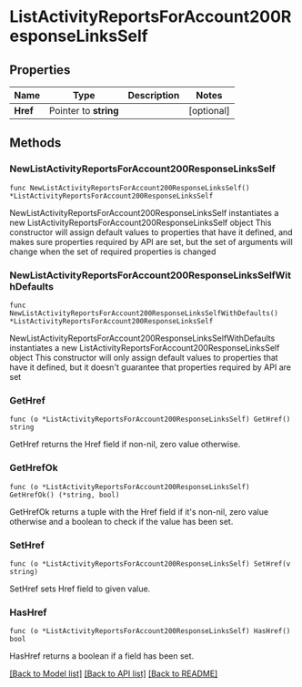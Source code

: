 # ListActivityReportsForAccount200ResponseLinksSelf

## Properties

Name | Type | Description | Notes
------------ | ------------- | ------------- | -------------
**Href** | Pointer to **string** |  | [optional] 

## Methods

### NewListActivityReportsForAccount200ResponseLinksSelf

`func NewListActivityReportsForAccount200ResponseLinksSelf() *ListActivityReportsForAccount200ResponseLinksSelf`

NewListActivityReportsForAccount200ResponseLinksSelf instantiates a new ListActivityReportsForAccount200ResponseLinksSelf object
This constructor will assign default values to properties that have it defined,
and makes sure properties required by API are set, but the set of arguments
will change when the set of required properties is changed

### NewListActivityReportsForAccount200ResponseLinksSelfWithDefaults

`func NewListActivityReportsForAccount200ResponseLinksSelfWithDefaults() *ListActivityReportsForAccount200ResponseLinksSelf`

NewListActivityReportsForAccount200ResponseLinksSelfWithDefaults instantiates a new ListActivityReportsForAccount200ResponseLinksSelf object
This constructor will only assign default values to properties that have it defined,
but it doesn't guarantee that properties required by API are set

### GetHref

`func (o *ListActivityReportsForAccount200ResponseLinksSelf) GetHref() string`

GetHref returns the Href field if non-nil, zero value otherwise.

### GetHrefOk

`func (o *ListActivityReportsForAccount200ResponseLinksSelf) GetHrefOk() (*string, bool)`

GetHrefOk returns a tuple with the Href field if it's non-nil, zero value otherwise
and a boolean to check if the value has been set.

### SetHref

`func (o *ListActivityReportsForAccount200ResponseLinksSelf) SetHref(v string)`

SetHref sets Href field to given value.

### HasHref

`func (o *ListActivityReportsForAccount200ResponseLinksSelf) HasHref() bool`

HasHref returns a boolean if a field has been set.


[[Back to Model list]](../README.md#documentation-for-models) [[Back to API list]](../README.md#documentation-for-api-endpoints) [[Back to README]](../README.md)


